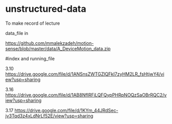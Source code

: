 # unstructured-data
To make record of lecture

data_file in 

https://github.com/mmalekzadeh/motion-sense/blob/master/data/A_DeviceMotion_data.zip

#index and running_file

3.10 https://drive.google.com/file/d/1ANSnsZWTGZlQFkI7zyHM2LR_fsHtjwY4/view?usp=sharing

3.16 https://drive.google.com/file/d/1AB8NfIRFiLQFQypPHRpNOQzSaOBrRQC2/view?usp=sharing

3.17 https://drive.google.com/file/d/1KYm_44JRdSec-jv3Tqd3z4xLdNrLf52E/view?usp=sharing
